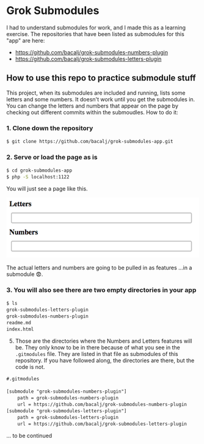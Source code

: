 # Grok Submodules
I had to understand submodules for work, and I made this as a learning exercise. The repositories that have been listed as submodules for this "app" are here:
- https://github.com/bacalj/grok-submodules-numbers-plugin
- https://github.com/bacalj/grok-submodules-letters-plugin

## How to use this repo to practice submodule stuff
This project, when its submodules are included and running, lists some letters and some numbers.  It doesn't work until you get the submodules in. You can change the letters and numbers that appear on the page by checking out different commits within the submoudles.  How to do it:

### 1. Clone down the repository
```bash
$ git clone https://github.com/bacalj/grok-submodules-app.git
```

### 2. Serve or load the page as is
```bash
$ cd grok-submodules-app
$ php -S localhost:1122
```
You will just see a page like this. 

![image of empty letters and numbers boxes](no_features_yet.png)


The actual letters and numbers are going to be pulled in as features ...in a submodule 😨. 

### 3. You will also see there are two empty directories in your app
```bash
$ ls
grok-submodules-letters-plugin  
grok-submodules-numbers-plugin  
readme.md
index.html
```

5. Those are the directories where the Numbers and Letters features will be.  They only know to be in there because of what you see in the `.gitmodules` file.  They are listed in that file as submodules of this repository.  If you have followed along, the directories are there, but the code is not. 

```txt
#.gitmodules

[submodule "grok-submodules-numbers-plugin"]
	path = grok-submodules-numbers-plugin
	url = https://github.com/bacalj/grok-submodules-numbers-plugin
[submodule "grok-submodules-letters-plugin"]
	path = grok-submodules-letters-plugin
	url = https://github.com/bacalj/grok-submodules-letters-plugin
```

... to be continued
